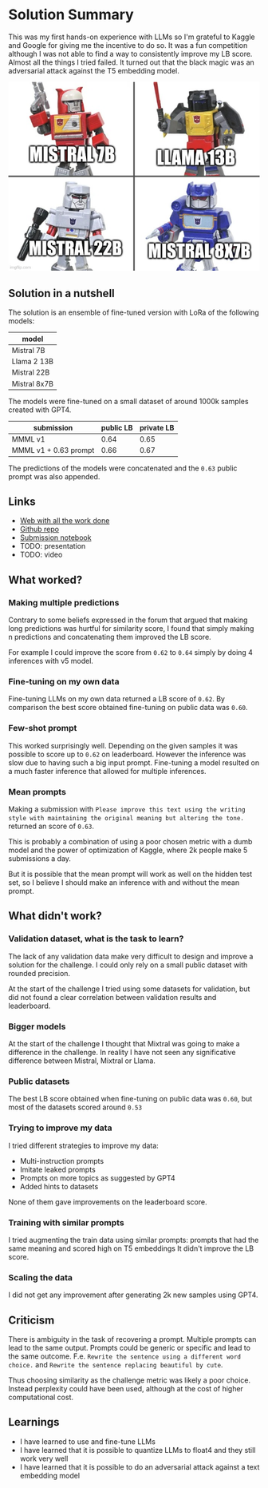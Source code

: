 # Solution Summary
<!--- https://www.kaggle.com/wiki/WinningModelDocumentationTemplate --->

This was my first hands-on experience with LLMs so I'm grateful to Kaggle and Google for giving me the
incentive to do so. It was a fun competition although I was not able to find a way to consistently improve
my LB score. Almost all the things I tried failed. It turned out that the black magic was an adversarial attack against the T5 embedding model.

![solution logo](res/2024-04-17-14-47-49.png)

## Solution in a nutshell

The solution is an ensemble of fine-tuned version with LoRa of the following models:

| model        |
|--------------|
| Mistral 7B   |
| Llama 2 13B  |
| Mistral 22B  |
| Mistral 8x7B |

The models were fine-tuned on a small dataset of around 1000k samples created with GPT4.

| submission            | public LB | private LB |
|-----------------------|-----------|------------|
| MMML v1               | 0.64      | 0.65       |
| MMML v1 + 0.63 prompt | 0.66      | 0.67       |

The predictions of the models were concatenated and the `0.63` public prompt was also appended.

## Links

- [Web with all the work done](https://ironbar.github.io/prompt_recovery/)
- [Github repo](https://github.com/ironbar/prompt_recovery)
- [Submission notebook](https://www.kaggle.com/code/ironbar/autobots-roll-out/notebook)
- TODO: presentation
- TODO: video

## What worked?

### Making multiple predictions

Contrary to some beliefs expressed in the forum that argued that making long predictions was hurtful for similarity score, I found that simply making n predictions and concatenating them improved the LB score.

For example I could improve the score from `0.62` to `0.64` simply by doing 4 inferences with v5 model.

### Fine-tuning on my own data

Fine-tuning LLMs on my own data returned a LB score of `0.62`. By comparison the best score obtained
fine-tuning on public data was `0.60`.

### Few-shot prompt

This worked surprisingly well. Depending on the given samples it was possible to score up to `0.62` on leaderboard. However the inference was slow due to having such a big input prompt. Fine-tuning a model
resulted on a much faster inference that allowed for multiple inferences.

### Mean prompts

Making a submission with `Please improve this text using the writing style with maintaining the original meaning but altering the tone.` returned an score of `0.63`.

This is probably a combination of using a poor chosen metric with a dumb model and the power of optimization
of Kaggle, where 2k people make 5 submissions a day.

But it is possible that the mean prompt will work as well on the hidden test set, so I believe I should
make an inference with and without the mean prompt.

## What didn't work?

### Validation dataset, what is the task to learn?

The lack of any validation data make very difficult to design and improve a solution for the challenge.
I could only rely on a small public dataset with rounded precision.

At the start of the challenge I tried using some datasets for validation, but did not found a clear
correlation between validation results and leaderboard.

### Bigger models

At the start of the challenge I thought that Mixtral was going to make a difference in the challenge.
In reality I have not seen any significative difference between Mistral, Mixtral or Llama.

### Public datasets

The best LB score obtained when fine-tuning on public data was `0.60`, but most of the datasets scored
around `0.53`

### Trying to improve my data

I tried different strategies to improve my data:

- Multi-instruction prompts
- Imitate leaked prompts
- Prompts on more topics as suggested by GPT4
- Added hints to datasets

None of them gave improvements on the leaderboard score.

### Training with similar prompts

I tried augmenting the train data using similar prompts: prompts that had the same meaning and scored high on T5 embeddings
It didn't improve the LB score.

### Scaling the data

I did not get any improvement after generating 2k new samples using GPT4.

## Criticism

There is ambiguity in the task of recovering a prompt. Multiple prompts can lead to the same output. Prompts could be generic or specific and lead to the same outcome. F.e. `Rewrite the sentence using a different word choice.` and `Rewrite the sentence replacing beautiful by cute`.

Thus choosing similarity as the challenge metric was likely a poor choice. Instead perplexity could have been used, although at the cost of higher computational cost.

## Learnings

- I have learned to use and fine-tune LLMs
- I have learned that it is possible to quantize LLMs to float4 and they still work very well
- I have learned that it is possible to do an adversarial attack against a text embedding model
